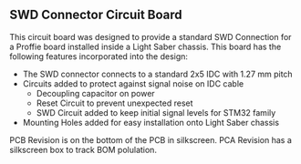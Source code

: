 

SWD Connector Circuit Board
--------------------------------------------------------------------------------

  This circuit board was designed to provide a standard SWD Connection for a
Proffie board installed inside a Light Saber chassis.  This board has the
following features incorporated into the design:
  * The SWD connector connects to a standard 2x5 IDC with 1.27 mm pitch
  * Circuits added to protect against signal noise on IDC cable
    * Decoupling capacitor on power
    * Reset Circuit to prevent unexpected reset
    * SWD Circuit added to keep initial signal levels for STM32 family
  * Mounting Holes added for easy installation onto Light Saber chassis

  PCB Revision is on the bottom of the PCB in silkscreen.  PCA Revision has a
silkscreen box to track BOM polulation.
